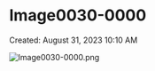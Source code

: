 # Image0030-0000

Created: August 31, 2023 10:10 AM

![Image0030-0000.png](Image0030-0000%208a71a85431a34f739fa4e454dbffd910/Image0030-0000.png)
